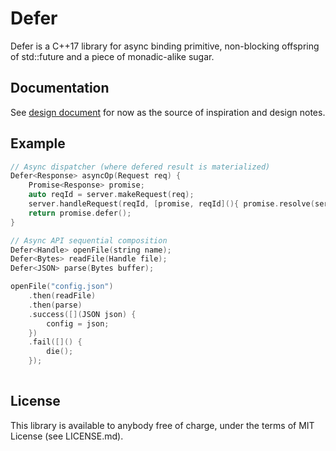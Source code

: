 Defer
=======

Defer is a C++17 library for async binding primitive, non-blocking offspring of std::future and a piece of monadic-alike sugar.

## Documentation

See [design document](design.md) for now as the source of inspiration and design notes.

## Example

```c++
// Async dispatcher (where defered result is materialized)
Defer<Response> asyncOp(Request req) {
    Promise<Response> promise;
    auto reqId = server.makeRequest(req);
    server.handleRequest(reqId, [promise, reqId](){ promise.resolve(server.retrieveResult(reqId)); });
    return promise.defer();
}

// Async API sequential composition
Defer<Handle> openFile(string name);
Defer<Bytes> readFile(Handle file);
Defer<JSON> parse(Bytes buffer);

openFile("config.json")
    .then(readFile)
    .then(parse)
    .success([](JSON json) {
        config = json;
    })
    .fail([]() {
        die();
    });
    
```

## License

This library is available to anybody free of charge, under the terms of MIT License (see LICENSE.md).
